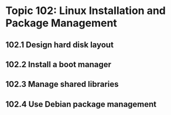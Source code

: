Topic 102: Linux Installation and Package Management
====================================================

102.1 Design hard disk layout
-----------------------------

102.2 Install a boot manager
----------------------------

102.3 Manage shared libraries
-----------------------------

102.4 Use Debian package management
-----------------------------------

